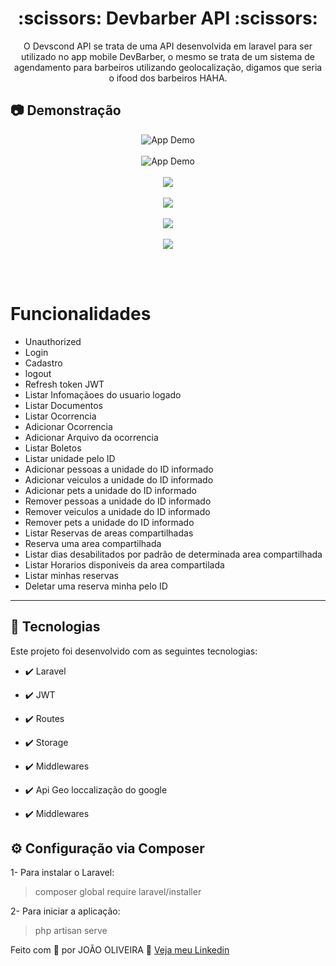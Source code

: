 <h1 align="center">:scissors: Devbarber API :scissors:</h1>

<p align="center">O Devscond API se trata de uma API desenvolvida em laravel para ser utilizado no app mobile DevBarber, o mesmo se trata de um sistema de agendamento para barbeiros utilizando geolocalização, digamos que seria o ifood dos barbeiros HAHA.</p>

## :camera: Demonstração

<p align="center">
  <img src="./git_img/1.PNG" alt="App Demo" ><br/><br/>
  <img src="./git_img/2.PNG" alt="App Demo" ><br/><br/>
  <img src="./git_img/3.PNG"><br/><br/>
  <img src="./git_img/4.PNG"><br/><br/>
  <img src="./git_img/5.PNG"><br/><br/>
  <img src="./git_img/6.PNG"><br/><br/>
</p>
<br/>

# Funcionalidades

 - Unauthorized
 - Login
 - Cadastro
 - logout
 - Refresh token JWT
 - Listar Infomaçãoes do usuario logado
 - Listar Documentos
 - Listar Ocorrencia
 - Adicionar Ocorrencia
 - Adicionar Arquivo da ocorrencia
 - Listar Boletos
 - Listar unidade pelo ID
 - Adicionar pessoas a unidade do ID informado
 - Adicionar veiculos a unidade do ID informado
 - Adicionar pets a unidade do ID informado
 - Remover pessoas a unidade do ID informado
 - Remover veiculos a unidade do ID informado
 - Remover pets a unidade do ID informado
 - Listar Reservas de areas compartilhadas
 - Reserva uma area compartilhada
 - Listar dias desabilitados por padrão de determinada area compartilhada
 - Listar Horarios disponiveis da area compartilada
 - Listar minhas reservas
 - Deletar uma reserva minha pelo ID

---


## 🚀 Tecnologias

Este projeto foi desenvolvido com as seguintes tecnologias:


- ✔️ Laravel

- ✔️ JWT

- ✔️ Routes

- ✔️ Storage

- ✔️ Middlewares

- ✔️ Api Geo loccalização do google

- ✔️ Middlewares


## ⚙ Configuração via Composer

1- Para instalar o Laravel:
> composer global require laravel/installer

2- Para iniciar a aplicação:
> php artisan serve



Feito com 💜 por JOÃO OLIVEIRA 👋 [Veja meu Linkedin](https://www.linkedin.com/in/joao-php/)
<br>

